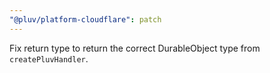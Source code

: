 ```yaml
---
"@pluv/platform-cloudflare": patch
---
```


Fix return type to return the correct DurableObject type from `createPluvHandler`.
